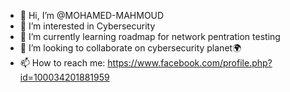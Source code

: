 - 👋 Hi, I’m @MOHAMED-MAHMOUD
- 👀 I’m interested in Cybersecurity
- 🌱 I’m currently learning roadmap for network pentration testing 
- 💞️ I’m looking to collaborate on cybersecurity planet🌍
- 📫 How to reach me:  https://www.facebook.com/profile.php?id=100034201881959

<!---
MOHAMED-MAHOUD/MOHAMED-MAHOUD is a ✨ special ✨ repository because its `README.md` (this file) appears on your GitHub profile.
You can click the Preview link to take a look at your changes.
--->
